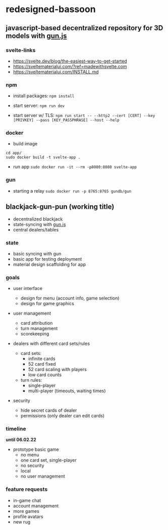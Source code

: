 # redesigned-bassoon
## javascript-based decentralized repository for 3D models with [gun.js](https://github.com/amark/gun) 

### svelte-links
- https://svelte.dev/blog/the-easiest-way-to-get-started
- https://sveltematerialui.com/?ref=madewithsvelte.com
- https://sveltematerialui.com/INSTALL.md

### npm

- install packages:
`npm install`

- start server:
`npm run dev`

- start server w/ TLS:
`npm run start -- --http2 --cert [CERT] --key [PRIVKEY] --pass [KEY_PASSPHRASE] --host --help`


### docker

- build image
```
cd app/
sudo docker build -t svelte-app .
```

- run app
`sudo docker run -it --rm -p8080:8080 svelte-app`


### gun

- starting a relay
`sudo docker run -p 8765:8765 gundb/gun`


## blackjack-gun-pun (working title)
- decentralized blackjack
- state-syncing with [gun.js](https://github.com/amark/gun)
- central dealers/tables
	

### state
- basic syncing with gun
- basic app for testing deployment
- material design scaffolding for app

### goals
- user interface
	- design for menu (account info, game selection)
	- design for game graphics 

- user management
	- card attribution
	- turn management
	- scorekeeping

- dealers with different card sets/rules
	- card sets:
		- infinite cards
		- 52 card fixed
		- 52 card scaling with players
		- low card counts
	- turn rules:
		- single-player
		- multi-player (timeouts, waiting times)

- security 
	- hide secret cards of dealer
	- permissions (only dealer can edit cards)

### timeline
**until 06.02.22** 

- prototype basic game
	- no menu
	- one card set, single-player
	- no security
	- local
	- no user management

### feature requests
- in-game chat
- account management
- more games
- profile avatars
- new rug




